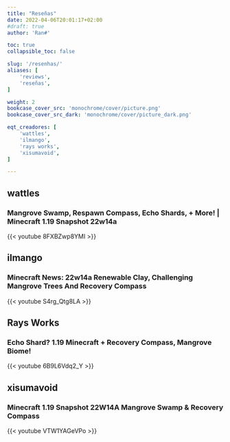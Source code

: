 ```yaml
---
title: "Reseñas"
date: 2022-04-06T20:01:17+02:00
#draft: true
author: 'Ran#'

toc: true
collapsible_toc: false

slug: '/resenhas/'
aliases: [
    'reviews',
    'reseñas',
]

weight: 2
bookcase_cover_src: 'monochrome/cover/picture.png'
bookcase_cover_src_dark: 'monochrome/cover/picture_dark.png'

eqt_creadores: [
    'wattles',
    'ilmango',
    'rays works',
    'xisumavoid',
]

---
```


## wattles

### Mangrove Swamp, Respawn Compass, Echo Shards, + More! | Minecraft 1.19 Snapshot 22w14a

{{< youtube 8FXBZwp8YMI >}}
<!--{{< youtube >}}-->

## ilmango

### Minecraft News: 22w14a Renewable Clay, Challenging Mangrove Trees And Recovery Compass

{{< youtube S4rg_Qtg8LA >}}
<!--{{< youtube >}}-->

## Rays Works

### Echo Shard? 1.19 Minecraft + Recovery Compass, Mangrove Biome!

{{< youtube 6B9L6Vdq2_Y >}}
<!--{{< youtube >}}-->

## xisumavoid
### Minecraft 1.19 Snapshot 22W14A Mangrove Swamp & Recovery Compass

{{< youtube VTW1YAGeVPo >}}
